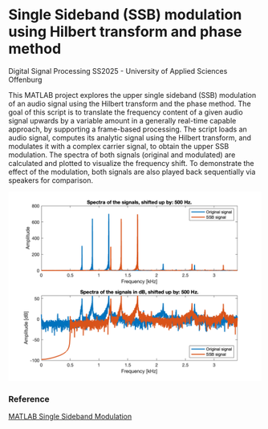# Single Sideband (SSB) modulation using Hilbert transform and phase method

Digital Signal Processing SS2025 - University of Applied Sciences Offenburg

This MATLAB project explores the upper single sideband (SSB) modulation of an audio signal using the Hilbert transform and the phase method.
The goal of this script is to translate the frequency content of a given audio signal upwards by a variable amount in a generally real-time capable approach, by supporting a frame-based processing.
The script loads an audio signal, computes its analytic signal using the Hilbert transform, and modulates it with a complex carrier signal, to obtain the upper SSB modulation.
The spectra of both signals (original and modulated) are calculated and plotted to visualize the frequency shift.
To demonstrate the effect of the modulation, both signals are also played back sequentially via speakers for comparison.

![Example Plot of spectra](spectra_example.png)

### Reference
[MATLAB Single Sideband Modulation](https://de.mathworks.com/help/signal/ug/single-sideband-modulation-via-the-hilbert-transform.html?searchHighlight=single%20sideband%20modulation&s_tid=srchtitle_support_results_2_single%20sideband%20modulation)